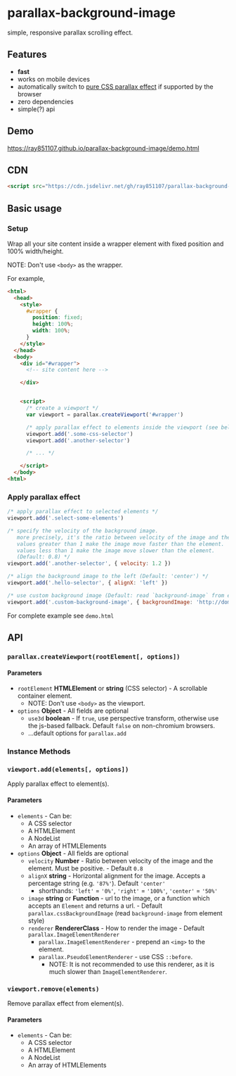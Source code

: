 # parallax-background-image
simple, responsive parallax scrolling effect.

## Features
* **fast**
* works on mobile devices
* automatically switch to [pure CSS parallax effect](https://keithclark.co.uk/articles/pure-css-parallax-websites/) if supported by the browser
* zero dependencies
* simple(?) api


## Demo
<https://ray851107.github.io/parallax-background-image/demo.html>


## CDN
```html
<script src="https://cdn.jsdelivr.net/gh/ray851107/parallax-background-image@v2.2.3/parallax-background-image.min.js"></script>
```


## Basic usage

### Setup
Wrap all your site content inside a wrapper element with fixed position and 100% width/height.

NOTE: Don't use `<body>` as the wrapper.

For example,
```html
<html>
  <head>
    <style>
      #wrapper {
        position: fixed;
        height: 100%;
        width: 100%;
      }
    </style>
  </head>
  <body>
    <div id="#wrapper">
      <!-- site content here -->

    </div>


    <script>
      /* create a viewport */
      var viewport = parallax.createViewport('#wrapper')

      /* apply parallax effect to elements inside the viewport (see below) */
      viewport.add('.some-css-selector')
      viewport.add('.another-selector')

      /* ... */

    </script>
  </body>
<html>
```


### Apply parallax effect
```javascript
/* apply parallax effect to selected elements */
viewport.add('.select-some-elements')

/* specify the velocity of the background image.
   more precisely, it's the ratio between velocity of the image and the element.
   values greater than 1 make the image move faster than the element.
   values less than 1 make the image move slower than the element.
   (Default: 0.8) */
viewport.add('.another-selector', { velocity: 1.2 })

/* align the background image to the left (Default: 'center') */
viewport.add('.hello-selector', { alignX: 'left' })

/* use custom background image (Default: read `background-image` from element style) */
viewport.add('.custom-background-image', { backgroundImage: 'http://domain/xxx.jpg' })
```
For complete example see `demo.html`


## API

### `parallax.createViewport(rootElement[, options])`

#### Parameters
* `rootElement` **HTMLElement** or **string** (CSS selector) - A scrollable container element.
  * NOTE: Don't use `<body>` as the viewport.
* `options` **Object** - All fields are optional
  * `use3d` **boolean** - If `true`, use perspective transform, otherwise use the js-based fallback. Default `false` on non-chromium browsers.
  * ...default options for `parallax.add`

### Instance Methods

### `viewport.add(elements[, options])`

Apply parallax effect to element(s).

#### Parameters
* `elements` - Can be:
  * A CSS selector
  * A HTMLElement
  * A NodeList
  * An array of HTMLElements
* `options` **Object** - All fields are optional
  * `velocity` **Number** - Ratio between velocity of the image and the element. Must be positive. - Default `0.8`
  * `alignX` **string** - Horizontal alignment for the image. Accepts a percentage string (e.g. `'87%'`). Default `'center'`
    * shorthands: `'left'` = `'0%'`, `'right'` = `'100%'`, `'center'` = `'50%'`
  * `image` **string** or **Function** - url to the image, or a function which accepts an `Element` and returns a url. - Default `parallax.cssBackgroundImage` (read `background-image` from element style)
  * `renderer` **RendererClass** - How to render the image - Default `parallax.ImageElementRenderer`
    * `parallax.ImageElementRenderer`  - prepend an `<img>` to the element.
    * `parallax.PseudoElementRenderer` - use CSS `::before`.
      * NOTE: It is not recommended to use this renderer, as it is much slower than `ImageElementRenderer`.

### `viewport.remove(elements)`

Remove parallax effect from element(s).

#### Parameters
* `elements` - Can be:
  * A CSS selector
  * A HTMLElement
  * A NodeList
  * An array of HTMLElements
